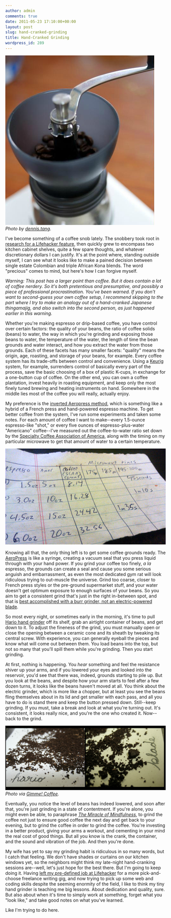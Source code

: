 ```yaml
---
author: admin
comments: true
date: 2011-05-23 17:10:00+00:00
layout: post
slug: hand-cranked-grinding
title: Hand-Cranked Grinding
wordpress_id: 289
---
```


![Hario Skerton coffee grinder](/assets/uploads/2011/05/hario_grinder.jpg)
_Photo by [dennis.tang](http://www.flickr.com/photos/tangysd/4384467603/in/photostream/)._

I've become something of a coffee snob lately. The snobbery took root in [research for a Lifehacker feature](http://lifehacker.com/5778831/dropping-the-drip-how-to-get-started-with-better-coffee-making), then quickly grew to encompass two kitchen cabinet shelves, quite a few spare thoughts, and whatever discretionary dollars I can justify. It's at the point where, standing outside myself, I can see what it looks like to make a pained decision between single estate Colombian and triple African Kona blends. The word "precious" comes to mind, but here's how I can forgive myself.<!-- more -->


_Warning: This post has a larger point than coffee. But it does contain a lot of coffee nerdery. So it's both pretentious and presumptive, and possibly a piece of professional procrastination. You've been warned. If you don't want to second-guess your own coffee setup, I recommend skipping to the part where I try to make an analogy out of a hand-cranked Japanese thingamajig, and also switch into the second person, as just happened earlier in this warning._

Whether you're making espresso or drip-based coffee, you have control over certain factors: the quality of your beans, the ratio of coffee solids (beans) to water, the way in which you're grinding and exposing those beans to water, the temperature of the water, the length of time the bean grounds and water interact, and how you extract the water from those grounds. Each of these facets has many smaller facets: "quality" means the origin, age, roasting, and storage of your beans, for example. Every coffee system has its trade-offs between control and convenience. Using a [Keurig](http://www.keurig.com) system, for example, surrenders control of basically every part of the process, save the basic choosing of a box of plastic K-cups, in exchange for a one-button cup of coffee. On the other end, you can own a coffee plantation, invest heavily in roasting equipment, and keep only the most finely tuned brewing and heating instruments on hand. Somewhere in the middle lies most of the coffee you will really, actually enjoy.

My preference is the [inverted Aeropress method](http://sprudge.com/aeropress-champion-marie-hagemeisters-winning-brew-method.html), which is something like a hybrid of a French press and hand-powered espresso machine. To get better coffee from the system, I've run some experiments and taken some notes. For each amount of coffee I want to make--every 1.5-ounce espresso-like "shot," or every five ounces of espresso-plus-water "Americano" coffee--I've measured out the coffee-to-water ratio set down by the [Specialty Coffee Association of America](http://scaa.org/), along with the timing on my particular microwave to get that amount of water to a certain temperature.

![Hand-drawn coffee ratio and water heating table](/assets/uploads/2011/05/coffee_times2.jpg)

Knowing all that, the only thing left is to get some coffee grounds ready. The [AeroPress](http://www.aerobie.com/Products/aeropress.htm) is like a syringe, creating a vacuum seal that you press liquid through with your hand power. If you grind your coffee too finely, _a la_ espresso, the grounds can create a seal and cause you some serious anguish and embarrassment, as even the most dedicated gym rat will look ridiculous trying to out-muscle the universe. Grind too coarse, closer to French press styles or the pre-ground supermarket stuff, and your water doesn't get optimum exposure to enough surfaces of your beans. So you aim to get a consistent grind that's just in the right in-between spot, and that is [best accomplished with a burr grinder, not an electric-powered blade](http://www.gimmecoffee.com/galleries/grinder_fight/).

So most every night, or sometimes early in the morning, it's time to pull [Hario hand grinder](http://www.amazon.com/Hario-Coffee-Hand-Grinder-Skerton/dp/B001802PIQ/ref=sr_1_1?ie=UTF8&s=home-garden&qid=1306163533&sr=8-1) off its shelf, grab an airtight container of beans, and get down to it. To adjust the fineness of the grind, you must manually open or close the opening between a ceramic cone and its sheath by tweaking its central screw. With experience, you can generally eyeball the pieces and know what will come out between them. You load beans into the top, but not so many that you'll spill them while you're grinding. Then you start grinding.

At first, nothing is happening. You _hear_ something and feel the resistance shiver up your arms, and if you lowered your eyes and looked into the reservoir, you'd see that there was, indeed, grounds starting to pile up. But you look at the beans, and despite how your arm starts to feel after a few dozen turns, it looks like the beans haven't moved at all. You think about the electric grinder, which is more like a chopper, but at least you see the beans fling themselves about in its lid and get smaller with each pass, and all you have to do is stand there and keep the button pressed down. Still--keep grinding. If you must, take a break and look at what you're turning out. It's consistent, it looks really nice, and you're the one who created it. Now--back to the grind.

![Hand versus electric grinder results](/assets/uploads/2011/05/hand_versus_blade_grind.jpg)
_Photo via [Gimme! Coffee](http://www.gimmecoffee.com/galleries/grinder_fight/)._

Eventually, you notice the level of beans has indeed lowered, and soon after that, you're just grinding in a state of contentment. If you're alone, you might even be able, to paraphrase [_The Miracle of Mindfulness_](http://www.goodreads.com/book/show/95747.The_Miracle_of_Mindfulness), to grind the coffee not just to ensure good coffee the next day and get back to your evening, but to grind the coffee in order to grind the coffee. You're investing in a better product, giving your arms a workout, and cementing in your mind the real cost of good things. But all you know is the crank, the container, and the sound and vibration of the job. And then you're done.

My wife has yet to say my grinding habit is ridiculous in so many words, but I catch that feeling. We don't have shades or curtains on our kitchen windows yet, so the neighbors might think my late-night hand-cranking sessions are--well, let's just hope for the best there. But I'm going to keep doing it. Having [left my pre-defined job at Lifehacker](http://lifehacker.com/5797054/five-lists-of-five-things-i-learned-at-lifehacker) for a more pick-and-choose freelance writing gig, and now trying to pick up some web and coding skills despite the seeming enormity of the field, I like to think my tiny hand grinder is teaching me big lessons. About dedication and quality, sure. But also about when it's time to simply work at something, forget what you "look like," and take good notes on what you've learned.

Like I'm trying to do here.
